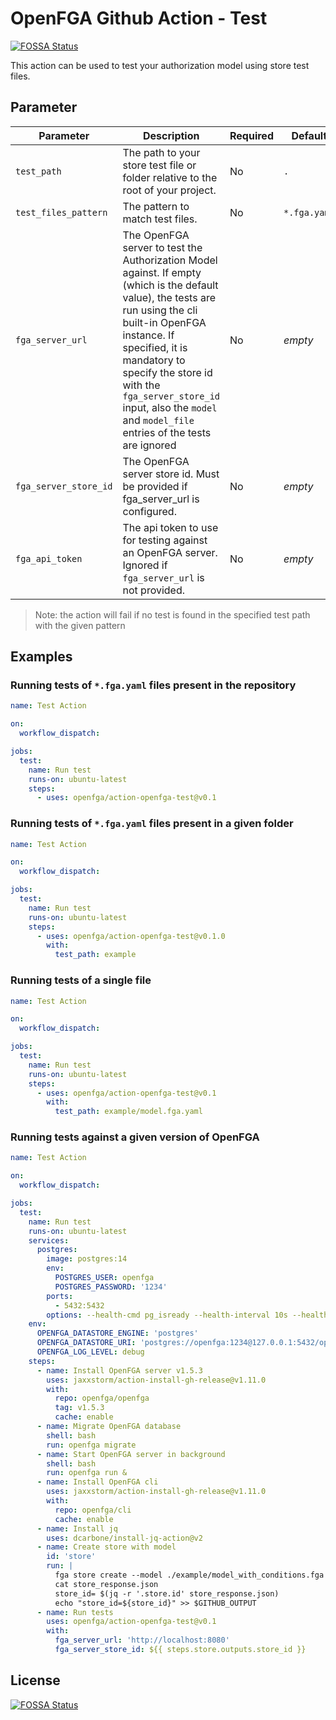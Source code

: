 # OpenFGA Github Action - Test

[![FOSSA Status](https://app.fossa.com/api/projects/git%2Bgithub.com%2Fopenfga%2Faction-openfga-test.svg?type=shield)](https://app.fossa.com/projects/git%2Bgithub.com%2Fopenfga%2Faction-openfga-test?ref=badge_shield)

This action can be used to test your authorization model using store test files.

## Parameter

| Parameter             | Description                                                                                                                                                                                                                                                                                                                  | Required | Default      |
|-----------------------|------------------------------------------------------------------------------------------------------------------------------------------------------------------------------------------------------------------------------------------------------------------------------------------------------------------------------|----------|--------------|
| `test_path`           | The path to your store test file or folder relative to the root of your project.                                                                                                                                                                                                                                             | No       | `.`          |
| `test_files_pattern`  | The pattern to match test files.                                                                                                                                                                                                                                                                                             | No       | `*.fga.yaml` |
| `fga_server_url`      | The OpenFGA server to test the Authorization Model against. If empty (which is the default value), the tests are run using the cli built-in OpenFGA instance. If specified, it is mandatory to specify the store id with the `fga_server_store_id` input, also the `model` and `model_file` entries of the tests are ignored | No       | _empty_      |
| `fga_server_store_id` | The OpenFGA server store id. Must be provided if fga_server_url is configured.                                                                                                                                                                                                                                               | No       | _empty_      |
| `fga_api_token`       | The api token to use for testing against an OpenFGA server. Ignored if `fga_server_url` is not provided.                                                                                                                                                                                                                     | No       | _empty_      |

> Note: the action will fail if no test is found in the specified test path with the given pattern

## Examples

### Running tests of `*.fga.yaml` files present in the repository

```yaml
name: Test Action

on:
  workflow_dispatch:

jobs:
  test:
    name: Run test
    runs-on: ubuntu-latest
    steps:
      - uses: openfga/action-openfga-test@v0.1
```

### Running tests of `*.fga.yaml` files present in a given folder

```yaml
name: Test Action

on:
  workflow_dispatch:

jobs:
  test:
    name: Run test
    runs-on: ubuntu-latest
    steps:
      - uses: openfga/action-openfga-test@v0.1.0
        with:
          test_path: example
```

### Running tests of a single file

```yaml
name: Test Action

on:
  workflow_dispatch:

jobs:
  test:
    name: Run test
    runs-on: ubuntu-latest
    steps:
      - uses: openfga/action-openfga-test@v0.1
        with:
          test_path: example/model.fga.yaml
```

### Running tests against a given version of OpenFGA

```yaml
name: Test Action

on:
  workflow_dispatch:

jobs:
  test:
    name: Run test
    runs-on: ubuntu-latest
    services:
      postgres:
        image: postgres:14
        env:
          POSTGRES_USER: openfga
          POSTGRES_PASSWORD: '1234'
        ports:
          - 5432:5432
        options: --health-cmd pg_isready --health-interval 10s --health-timeout 5s --health-retries 5
    env:
      OPENFGA_DATASTORE_ENGINE: 'postgres'
      OPENFGA_DATASTORE_URI: 'postgres://openfga:1234@127.0.0.1:5432/openfga'
      OPENFGA_LOG_LEVEL: debug
    steps:
      - name: Install OpenFGA server v1.5.3
        uses: jaxxstorm/action-install-gh-release@v1.11.0
        with:
          repo: openfga/openfga
          tag: v1.5.3
          cache: enable
      - name: Migrate OpenFGA database
        shell: bash
        run: openfga migrate
      - name: Start OpenFGA server in background
        shell: bash
        run: openfga run &
      - name: Install OpenFGA cli
        uses: jaxxstorm/action-install-gh-release@v1.11.0
        with:
          repo: openfga/cli
          cache: enable
      - name: Install jq
        uses: dcarbone/install-jq-action@v2
      - name: Create store with model
        id: 'store'
        run: |
          fga store create --model ./example/model_with_conditions.fga > store_response.json
          cat store_response.json
          store_id= $(jq -r '.store.id' store_response.json)
          echo "store_id=${store_id}" >> $GITHUB_OUTPUT
      - name: Run tests
        uses: openfga/action-openfga-test@v0.1
        with:
          fga_server_url: 'http://localhost:8080'
          fga_server_store_id: ${{ steps.store.outputs.store_id }}
```

## License

[![FOSSA Status](https://app.fossa.com/api/projects/git%2Bgithub.com%2Fopenfga%2Faction-openfga-test.svg?type=large)](https://app.fossa.com/projects/git%2Bgithub.com%2Fopenfga%2Faction-openfga-test?ref=badge_large)

